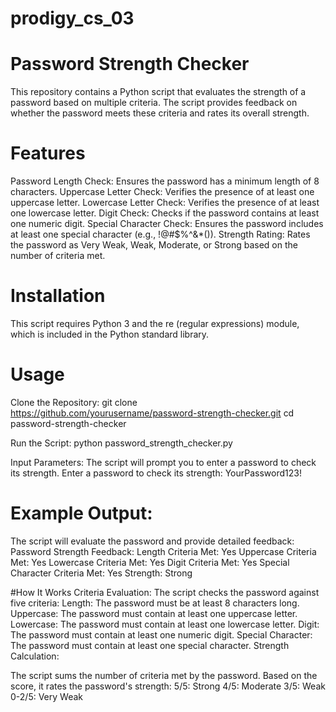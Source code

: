 # prodigy_cs_03
# Password Strength Checker
This repository contains a Python script that evaluates the strength of a password based on multiple criteria. The script provides feedback on whether the password meets these criteria and rates its overall strength.

# Features
Password Length Check: Ensures the password has a minimum length of 8 characters.
Uppercase Letter Check: Verifies the presence of at least one uppercase letter.
Lowercase Letter Check: Verifies the presence of at least one lowercase letter.
Digit Check: Checks if the password contains at least one numeric digit.
Special Character Check: Ensures the password includes at least one special character (e.g., !@#$%^&*()).
Strength Rating: Rates the password as Very Weak, Weak, Moderate, or Strong based on the number of criteria met.

# Installation
This script requires Python 3 and the re (regular expressions) module, which is included in the Python standard library.

# Usage
Clone the Repository:
git clone https://github.com/yourusername/password-strength-checker.git
cd password-strength-checker

Run the Script:
python password_strength_checker.py

Input Parameters:
The script will prompt you to enter a password to check its strength.
Enter a password to check its strength: YourPassword123!

# Example Output:

The script will evaluate the password and provide detailed feedback:
Password Strength Feedback:
Length Criteria Met: Yes
Uppercase Criteria Met: Yes
Lowercase Criteria Met: Yes
Digit Criteria Met: Yes
Special Character Criteria Met: Yes
Strength: Strong

#How It Works
Criteria Evaluation:
The script checks the password against five criteria:
Length: The password must be at least 8 characters long.
Uppercase: The password must contain at least one uppercase letter.
Lowercase: The password must contain at least one lowercase letter.
Digit: The password must contain at least one numeric digit.
Special Character: The password must contain at least one special character.
Strength Calculation:

The script sums the number of criteria met by the password.
Based on the score, it rates the password's strength:
5/5: Strong
4/5: Moderate
3/5: Weak
0-2/5: Very Weak
